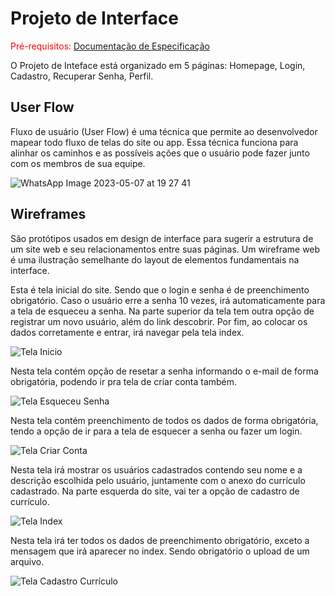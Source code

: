 
# Projeto de Interface

<span style="color:red">Pré-requisitos: <a href="2-Especificação do Projeto.md"> Documentação de Especificação</a></span>

O Projeto de Inteface está organizado em 5 páginas: Homepage, Login, Cadastro, Recuperar Senha, Perfil.


## User Flow

Fluxo de usuário (User Flow) é uma técnica que permite ao desenvolvedor mapear todo fluxo de telas do site ou app. Essa técnica funciona para alinhar os caminhos e as possíveis ações que o usuário pode fazer junto com os membros de sua equipe.

![WhatsApp Image 2023-05-07 at 19 27 41](https://user-images.githubusercontent.com/89883311/236869724-0689f259-6896-4158-9678-69dfacfe5feb.jpeg)


## Wireframes

São protótipos usados em design de interface para sugerir a estrutura de um site web e seu relacionamentos entre suas páginas. Um wireframe web é uma ilustração semelhante do layout de elementos fundamentais na interface.
  
  Esta é tela inicial do site. Sendo que o login e senha é de preenchimento obrigatório. Caso o usuário erre a senha 10 vezes, irá automaticamente para a tela de esqueceu a senha.  Na parte superior da tela tem outra opção de registrar um novo usuário, além do link descobrir. Por fim, ao colocar os dados corretamente e entrar, irá navegar pela tela index.
  
![Tela Inicio](https://user-images.githubusercontent.com/89883311/236870370-96f870d3-4540-4448-b6bd-501fc94cfc79.png)

Nesta tela contém opção de resetar a senha informando o e-mail de forma obrigatória, podendo ir pra tela de criar conta também.

![Tela Esqueceu Senha](https://user-images.githubusercontent.com/89883311/236871352-da381e70-ffb7-45ab-ac72-b3b161d301a0.png)

Nesta tela contém preenchimento de todos os dados de forma obrigatória, tendo a opção de ir para a tela de esquecer a senha ou fazer um login. 

![Tela Criar Conta](https://user-images.githubusercontent.com/89883311/236871559-1cb46690-f0ea-41f4-89f2-c6d5461c989e.png)

Nesta tela irá mostrar os usuários cadastrados contendo seu nome e a descrição escolhida pelo usuário, juntamente com o anexo do currículo cadastrado. Na parte esquerda do site, vai ter a opção de cadastro de currículo. 

![Tela Index](https://user-images.githubusercontent.com/89883311/236871999-b8195894-1348-4066-ab26-3cfcdc15ad54.png)

Nesta tela irá ter todos os dados de preenchimento obrigatório, exceto a mensagem que irá aparecer no index. Sendo obrigatório o upload de um arquivo. 

![Tela Cadastro Currículo](https://user-images.githubusercontent.com/89883311/236872318-f2e96849-6562-4433-97f0-19d22c0bb590.png)



 
 
 
